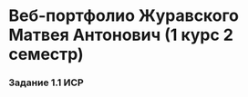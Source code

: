 <!--Автор:Журавский Матвей Антонович-->
<h1>Веб-портфолио Журавского Матвея Антонович (1 курс 2 семестр)</h1>

<h3>Задание 1.1 ИСР</h3>
